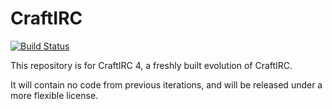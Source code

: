 CraftIRC
========

[![Build Status](https://travis-ci.org/CraftIRC/4.svg)](https://travis-ci.org/CraftIRC/4)

This repository is for CraftIRC 4, a freshly built evolution of CraftIRC.

It will contain no code from previous iterations, and will be released under a more flexible license.